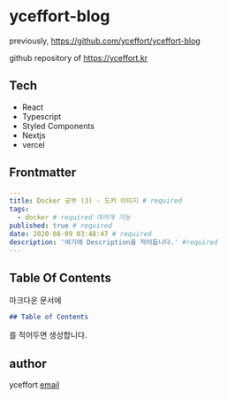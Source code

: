 # yceffort-blog

previously, https://github.com/yceffort/yceffort-blog

github repository of https://yceffort.kr

## Tech

- React
- Typescript
- Styled Components
- Nextjs
- vercel

## Frontmatter

```yaml
---
title: Docker 공부 (3) - 도커 이미지 # required
tags:
  - docker # required 여러개 가능
published: true # required
date: 2020-08-09 03:48:47 # required
description: '여기에 Description을 적어둡니다.' #required
---
```

## Table Of Contents

마크다운 문서에 

```md
## Table of Contents
```

를 적어두면 생성합니다.


## author

yceffort [email](root@yceffort.kr)
